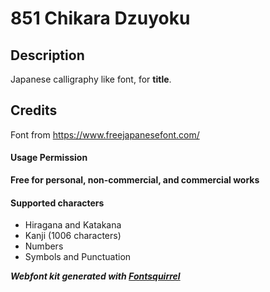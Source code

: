 # 851 Chikara Dzuyoku

## Description

Japanese calligraphy like font, for **title**.


## Credits

Font from https://www.freejapanesefont.com/

#### Usage Permission
**Free for personal, non-commercial, and commercial works**

#### Supported characters
+ Hiragana and Katakana
+ Kanji (1006 characters)
+ Numbers
+ Symbols and Punctuation


***Webfont kit generated with [Fontsquirrel](https://www.fontsquirrel.com/)***
